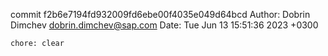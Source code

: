 commit f2b6e7194fd932009fd6ebe00f4035e049d64bcd
Author: Dobrin Dimchev <dobrin.dimchev@sap.com>
Date:   Tue Jun 13 15:51:36 2023 +0300

    chore: clear
